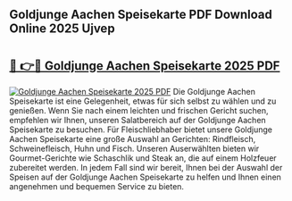 ## Goldjunge Aachen Speisekarte PDF Download Online 2025 Ujvep

# <h2><a href="http://gca2pjf.nevu.top/?p=Goldjunge+Aachen+Speisekarte">🔗 👉🔴 Goldjunge Aachen Speisekarte 2025 PDF</a></h2>

[![Goldjunge Aachen Speisekarte 2025 PDF](https://i.imgur.com/dBaPXMq.png)](http://gca2pjf.nevu.top/?p=Goldjunge+Aachen+Speisekarte)
Die Goldjunge Aachen Speisekarte ist eine Gelegenheit, etwas für sich selbst zu wählen und zu genießen. Wenn Sie nach einem leichten und frischen Gericht suchen, empfehlen wir Ihnen, unseren Salatbereich auf der Goldjunge Aachen Speisekarte zu besuchen. Für Fleischliebhaber bietet unsere Goldjunge Aachen Speisekarte eine große Auswahl an Gerichten: Rindfleisch, Schweinefleisch, Huhn und Fisch. Unseren Auserwählten bieten wir Gourmet-Gerichte wie Schaschlik und Steak an, die auf einem Holzfeuer zubereitet werden. In jedem Fall sind wir bereit, Ihnen bei der Auswahl der Speisen auf der Goldjunge Aachen Speisekarte zu helfen und Ihnen einen angenehmen und bequemen Service zu bieten.
